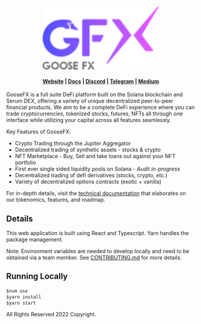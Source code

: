 <div align="center">
  <img height="170" src="https://github.com/GooseFX1/gfx-web-app/blob/dev/public/img/assets/gfx_logo_gradient_lite.svg" />

  <h4>
    <a href="https://goosefx.io">Website</a>
    <span> | </span>
    <a href="https://docs.goosefx.io">Docs</a>
    <span> | </span>
    <a href="https://discord.com/channels/833693973687173121/833742620371058688">Discord</a>
    <span> | </span>
    <a href="https://www.t.me/goosefx">Telegram</a>
    <span> | </span>
    <a href="https://medium.com/goosefx">Medium</a>
  </h4>
</div>

GooseFX is a full suite DeFi platform built on the Solana blockchain and Serum DEX, offering a variety of unique decentralized peer-to-peer financial products. We aim to be a complete DeFi experience where you can trade cryptocurrencies, tokenized stocks, futures, NFTs all through one interface while utilizing your capital across all features seamlessly.

Key Features of GooseFX:

- Crypto Trading through the Jupiter Aggregator
- Decentralized trading of synthetic assets - stocks & crypto
- NFT Marketplace - Buy, Sell and take loans out against your NFT portfolio
- First ever single sided liquidity pools on Solana - _Audit in-progress_
- Decentralized trading of defi derivatives (stocks, crypto, etc.)
- Variety of decentralized options contracts (exotic + vanilla)

For in-depth details, visit the [technical documentation](https://docs.goosefx.io) that elaborates on our tokenomics, features, and roadmap.

## Details

This web application is built using React and Typescript. Yarn handles the package management.

Note: Environment variables are needed to develop locally and need to be obtained via a team member. See [CONTRIBUTING.md](https://github.com/GooseFX1/gfx-web-app/blob/dev/CONTRIBUTING.md) for more details.

## Running Locally

```
$nvm use
$yarn install
$yarn start
```

All Rights Reserved 2022 Copyright.
